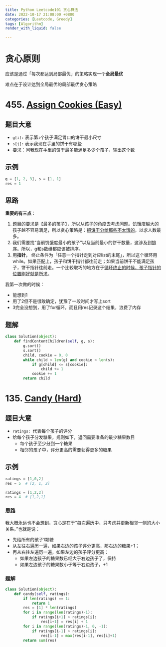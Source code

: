 ```yaml
---
title: Python Leetcode101 贪心算法
date: 2022-10-17 21:08:00 +0800
categories: [Leetcode, Greedy]
tags: [Algorithm]
render_with_liquid: false

---
```


# 贪心原则

应该是通过「每次都达到局部最优」的策略实现一个**全局最优**

难点在于设计达到全局最优的局部最优贪心策略

# 455. [Assign Cookies (Easy)](https://leetcode.cn/problems/assign-cookies/)

## 题目大意

- `g[i]:` 表示第`i`个孩子满足胃口的饼干最小尺寸
- `s[j]:` 表示我现在手里的饼干有哪些
- 要求：问我现在手里的饼干最多能满足多少个孩子，输出这个数

## 示例

```python
g = [1, 2, 3], s = [1, 1]
res = 1
```

## 思路

**重要的有三点**：

1. 题目的要求是【最多的孩子】，所以从孩子的角度去考虑问题。饥饿度越大的孩子越不容易满足，所以贪心策略是：<u>把饼干分给那些不太饿的</u>，以求人数最多。
2. 我们需要找“当前饥饿度最小的孩子”以及当前最小的饼干数量，这涉及到<u>排序</u>。所以，g和s数组都应该被排序。
3. 用**指针**， 终止条件为「任意一个指针走到对应list的末尾」，所以这个循环用while。如果匹配上，孩子和饼干指针都往前走；如果当前饼干不能满足孩子，饼干指针往前走。一个比较取巧的地方在于<u>循环终止的时候，孩子指针的位置刚好就是所求</u>。

我第一次做的时候：

- 能想到1
- 用了2但不是很敢确定，犹豫了一段时间才写上sort
- 3完全没想到，用了for循环，而且用res记录这个结果，浪费了内存

## 题解

```python
class Solution(object):
    def findContentChildren(self, g, s):
        g.sort()
        s.sort()
        child, cookie = 0, 0
        while child < len(g) and cookie < len(s):
            if g[child] <= s[cookie]:
                child += 1
            cookie += 1
        return child
```



# 135. [Candy (Hard)](https://leetcode.cn/problems/candy/)

## 题目大意

- `ratings: `代表每个孩子的评分
- 给每个孩子分发糖果，规则如下，返回需要准备的最少糖果数目
  - 每个孩子至少分到一个糖果
  - 相邻的孩子中，评分更高的需要获得更多的糖果

## 示例

```python
ratings = [1,0,2]
res = 5  # [2, 1, 2]
```

```python
ratings = [1,2,2]
res = 4  # [1,2,1]
```

### 思路

​	我大概永远也不会想到，贪心是在于“每次遍历中，只考虑并更新相邻一侧的大小关系。”也就是说：

- 先给所有的孩子1颗糖
- 从左往右遍历一遍，如果右边的孩子评分更高，那右边的糖果+1；
- 再从右往左遍历一遍，如果左边的孩子评分更高：
  - 如果左边孩子的糖果数已经大于右边孩子了，保持
  - 如果左边孩子的糖果数小于等于右边孩子，+1

### 题解

```python
class Solution(object):
    def candy(self, ratings):
        if len(ratings) == 1:
            return 1        
        res = [1] * len(ratings)
        for i in range(len(ratings)-1):
            if ratings[i+1] > ratings[i]:
                res[i+1] = res[i] + 1       
        for i in range(len(ratings)-1, 0, -1):
            if ratings[i-1] > ratings[i]:
                res[i-1] = max(res[i-1], res[i]+1)   
        return sum(res)
```

